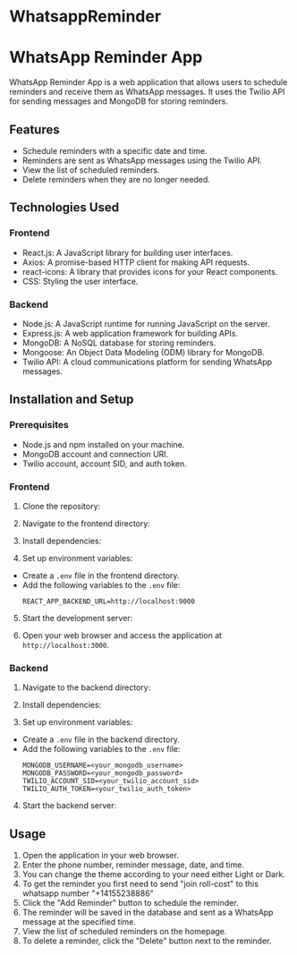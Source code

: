 # WhatsappReminder

# WhatsApp Reminder App

WhatsApp Reminder App is a web application that allows users to schedule reminders and receive them as WhatsApp messages. It uses the Twilio API for sending messages and MongoDB for storing reminders.

## Features

- Schedule reminders with a specific date and time.
- Reminders are sent as WhatsApp messages using the Twilio API.
- View the list of scheduled reminders.
- Delete reminders when they are no longer needed.

## Technologies Used

### Frontend

- React.js: A JavaScript library for building user interfaces.
- Axios: A promise-based HTTP client for making API requests.
- react-icons: A library that provides icons for your React components.
- CSS: Styling the user interface.

### Backend

- Node.js: A JavaScript runtime for running JavaScript on the server.
- Express.js: A web application framework for building APIs.
- MongoDB: A NoSQL database for storing reminders.
- Mongoose: An Object Data Modeling (ODM) library for MongoDB.
- Twilio API: A cloud communications platform for sending WhatsApp messages.

## Installation and Setup

### Prerequisites

- Node.js and npm installed on your machine.
- MongoDB account and connection URI.
- Twilio account, account SID, and auth token.

### Frontend

1. Clone the repository:

2. Navigate to the frontend directory:

3. Install dependencies:

4. Set up environment variables:
- Create a `.env` file in the frontend directory.
- Add the following variables to the `.env` file:
  ```
  REACT_APP_BACKEND_URL=http://localhost:9000
  ```

5. Start the development server:

6. Open your web browser and access the application at `http://localhost:3000`.

### Backend

1. Navigate to the backend directory:

2. Install dependencies:

3. Set up environment variables:
- Create a `.env` file in the backend directory.
- Add the following variables to the `.env` file:
  ```
  MONGODB_USERNAME=<your_mongodb_username>
  MONGODB_PASSWORD=<your_mongodb_password>
  TWILIO_ACCOUNT_SID=<your_twilio_account_sid>
  TWILIO_AUTH_TOKEN=<your_twilio_auth_token>
  ```

4. Start the backend server:

## Usage

1. Open the application in your web browser.
2. Enter the phone number, reminder message, date, and time.
3. You can change the theme according to your need either Light or Dark.
4. To get the reminder you first need to send "join roll-cost" to this whatsapp number "+14155238886"
5. Click the "Add Reminder" button to schedule the reminder.
6. The reminder will be saved in the database and sent as a WhatsApp message at the specified time.
7. View the list of scheduled reminders on the homepage.
8. To delete a reminder, click the "Delete" button next to the reminder.

